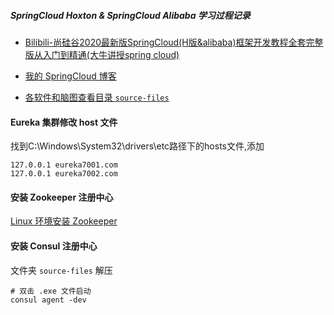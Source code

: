 
##### SpringCloud Hoxton & SpringCloud Alibaba 学习过程记录

- [Bilibili-尚硅谷2020最新版SpringCloud(H版&alibaba)框架开发教程全套完整版从入门到精通(大牛讲授spring cloud)](https://www.bilibili.com/video/BV18E411x7eT/)

- [我的 SpringCloud 博客](https://zsy0216.github.io/docs/#/springcloud/)

- [各软件和脑图查看目录 `source-files` ](https://github.com/zsy0216/cloud2020/tree/master/source-files)

#### Eureka 集群修改 host 文件
找到C:\Windows\System32\drivers\etc路径下的hosts文件,添加
```shell script
127.0.0.1 eureka7001.com
127.0.0.1 eureka7002.com
```

#### 安装 Zookeeper 注册中心
[Linux 环境安装 Zookeeper](https://blog.csdn.net/Ep_Little_prince/article/details/102628696)

#### 安装 Consul 注册中心
文件夹 `source-files` 解压
```shell script
# 双击 .exe 文件启动
consul agent -dev
```

